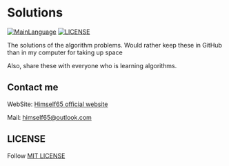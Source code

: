 # Solutions

[![MainLanguage](https://img.shields.io/badge/MainLanguage-C%2B%2B-green.svg)](https://github.com/Himself65/Solutions)
[![LICENSE](https://img.shields.io/apm/l/vim-mode.svg)](https://github.com/Himself65/Solutions/blob/master/LICENSE)

The solutions of the algorithm problems.
Would rather keep these in GitHub than in my computer for taking up space

Also, share these with everyone who is learning algorithms.

## Contact me

WebSite: [Himself65 official website](http://himself65.com)

Mail: himself65@outlook.com

## LICENSE

Follow [MIT LICENSE](LICENSE)
